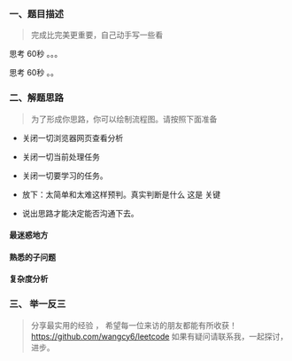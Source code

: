 

###  一、题目描述

> 完成比完美更重要，自己动手写一些看


思考 60秒 。。。



思考 60秒 。。





### 二、解题思路

> 为了形成你思路，你可以绘制流程图。请按照下面准备

- 关闭一切浏览器网页查看分析

- 关闭一切当前处理任务

- 关闭一切要学习的任务。

- 放下：太简单和太难这样预判。真实判断是什么 这是 关键
- 说出思路才能决定能否沟通下去。

#### 最迷惑地方


#### 熟悉的子问题

####  复杂度分析




###  三、 举一反三

> 分享最实用的经验 ， 希望每一位来访的朋友都能有所收获！
https://github.com/wangcy6/leetcode
> 如果有疑问请联系我，一起探讨，进步。